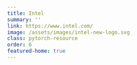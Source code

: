 ```yaml
---
title: Intel
summary: ''
link: https://www.intel.com/
image: /assets/images/intel-new-logo.svg
class: pytorch-resource
order: 6
featured-home: true
---
```

